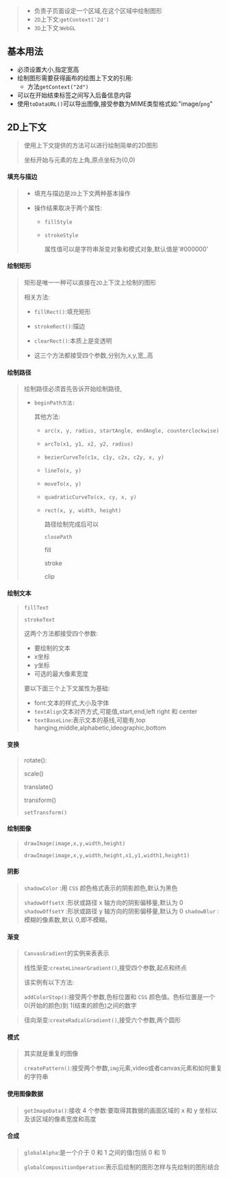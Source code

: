 > <canvas>
>
> - 负责子页面设定一个区域,在这个区域中绘制图形
> - `2D`上下文:`getContext('2d')`
> - `3D`上下文:`WebGL`

## 基本用法

- 必须设置大小,指定宽高
- 绘制图形需要获得画布的绘图上下文的引用: 
  - 方法`getContext("2d")`
- 可以在开始结束标签之间写入后备信息内容
- 使用`toDataURL()`可以导出图像,接受参数为MIME类型格式如:"image/`png`"

## 2D上下文

> 使用上下文提供的方法可以进行绘制简单的2D图形
>
> 坐标开始与<canvas>元素的左上角,原点坐标为(0,0)

#### 填充与描边

> - 填充与描边是`2D`上下文两种基本操作
>
> - 操作结果取决于两个属性:
>
>   - `fillStyle`
>
>   - `strokeStyle`
>
>     属性值可以是字符串渐变对象和模式对象,默认值是'#000000'
>
> 

#### 绘制矩形

> 矩形是唯一一种可以直接在`2D`上下汶上绘制的图形
>
> 相关方法:
>
> - `fillRect()`:填充矩形
> - `strokeRect()`:描边
> - `clearRect()`:本质上是变透明
>
> - 这三个方法都接受四个参数,分别为,x,y,宽,,高

<script>
    let context2D=document.getElementById("drawing").getContext("2d")
    context2D.fillStyle='#FF0'
    context2D.fillRect(100,50,30,30)
    context2D.lineWidth=5
    context2D.strokeStyle='#F00'
    context2D.lineCap="round"
    context2D.lineJoin="bevel"
    context2D.strokeRect(100,50,30,30)
</script>

#### 绘制路径

> 绘制路径必须首先告诉开始绘制路径,
>
> - `beginPath方法:`
>
>   其他方法:
>
>   - `arc(x, y, radius, startAngle, endAngle, counterclockwise)`
>
>   - `arcTo(x1, y1, x2, y2, radius)`
>
>   - `bezierCurveTo(c1x, c1y, c2x, c2y, x, y)`
>
>   - `lineTo(x, y)`
>
>   - `moveTo(x, y)`
>
>   - `quadraticCurveTo(cx, cy, x, y)`
>
>   - `rect(x, y, width, height)`
>
>     路径绘制完成后可以
>
>     `closePath`
>
>     fill
>
>     stroke
>
>     clip

#### 绘制文本

> `fillText`
>
> `strokeText`
>
> 这两个方法都接受四个参数:
>
> - 要绘制的文本
> - x坐标
> - y坐标
> - 可选的最大像素宽度
>
> 要以下面三个上下文属性为基础:
>
> - font:文本的样式,大小及字体	
> - `textAlign`文本对齐方式,可能值,start,end,left right 和 center
> - `textBaseLine`:表示文本的基线,可能有,top hanging,middle,alphabetic,ideographic,bottom

<script>
    context2D.beginPath()
    context2D.arc(100,100,99,0,2*Math.PI,false)
    context2D.moveTo(194,100)
    context2D.arc(100,100,94,0,2*Math.PI,false)
    context2D.moveTo(100,100)
    context2D.lineTo(35,100)
    context2D.moveTo(100,100)
    context2D.lineTo(100,15)
    context2D.isPointInPath(88,90) // 画布关闭之前判断是否在某条路径上
    context2D.stroke()
    context2D.font="bold 14px Arial"
    context2D.textAlign="center"
    context2D.textBaseline="middle"
    context2D.fillText("12",100,20)

</script>

####  变换

> rotate():
>
> scale()
>
> translate()
>
> transform()
>
> `setTransform()`

#### 绘制图像

> `drawImage(image,x,y,width,height)`
>
> `drawImage(image,x,y,width,height,x1,y1,width1,height1)`

#### 阴影

> `shadowColor` :用 `CSS` 颜色格式表示的阴影颜色,默认为黑色
>
> `shadowOffsetX` :形状或路径 x 轴方向的阴影偏移量,默认为 0
>  `shadowOffsetY` :形状或路径 y 轴方向的阴影偏移量,默认为 0
> `shadowBlur` :模糊的像素数,默认 0,即不模糊。
>
> 

#### 渐变

> `CanvasGradient`的实例来表表示
>
> 线性渐变:`createLinearGradient()`,接受四个参数,起点和终点
>
> 该实例有以下方法:
>
> `addColorStop()`:接受两个参数,色标位置和 `CSS` 颜色值。色标位置是一个 0(开始的颜色)到 1(结束的颜色)之间的数字

> 径向渐变:`createRadialGradient()`,接受六个参数,两个圆形

#### 模式

> 其实就是重复的图像
>
> `createPattern()`:接受两个参数,`img`元素,video或者canvas元素和如何重复的字符串

#### 使用图像数据

> `getImageData()`:接收
> 4 个参数:要取得其数据的画面区域的 x 和 y 坐标以及该区域的像素宽度和高度

#### 合成

> `globalAlpha`:是一个介于 0 和 1 之间的值(包括 0 和 1)
>
> `globalCompositionOperation`:表示后绘制的图形怎样与先绘制的图形结合